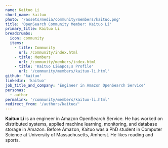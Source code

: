 ```yaml
---
name: Kaituo Li
short_name: kaituo
photo: '/assets/media/community/members/kaituo.png'
title: 'OpenSearch Community Member: Kaituo Li'
primary_title: Kaituo Li
breadcrumbs:
  icon: community
  items:
    - title: Community
      url: /community/index.html
    - title: Members
      url: /community/members/index.html
    - title: 'Kaituo Li&apos;s Profile'
      url: '/community/members/kaituo-li.html'
github: 'kaituo'
linkedin: 'kaituo'
job_title_and_company: 'Engineer in Amazon OpenSearch Service'
personas:
  - author
permalink: '/community/members/kaituo-li.html'
redirect_from: '/authors/kaituo/'
---
```


**Kaituo Li** is an engineer in Amazon OpenSearch Service. He has worked on distributed systems, applied machine learning, monitoring, and database storage in Amazon. Before Amazon, Kaituo was a PhD student in Computer Science at University of Massachusetts, Amherst. He likes reading and sports.